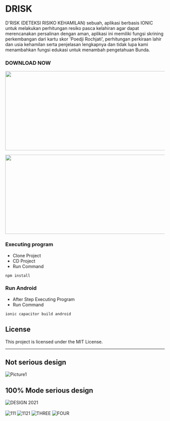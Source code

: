 # DRISK
D'RISK (DETEKSI RISIKO KEHAMILAN) sebuah, aplikasi berbasis IONIC untuk melakukan perhitungan resiko pasca kelahiran agar dapat merencanakan persalinan dengan aman, aplikasi ini memiliki fungsi skrining perkembangan dari kartu skor 'Poedji Rochjati', perhitungan perkiraan lahir dan usia kehamilan serta penjelasan lengkapnya dan tidak lupa kami menambahkan fungsi edukasi untuk menambah pengetahuan Bunda.

### DOWNLOAD NOW
<p><a title="DRISK PLAYSTORE" href="https://play.google.com/store/apps/details?id=drisk.ikidev.top" target="_blank"><img src="https://user-images.githubusercontent.com/19890311/127939003-96acc3fb-5161-4adb-beb4-49d7c3f4ce13.png" alt="" width="646" height="250" /></a></p>
<p><a title="DRISK APPSTORE" href="https://apps.apple.com/id/app/drisk/id1578206329" target="_blank"><img src="https://user-images.githubusercontent.com/19890311/127939000-8d20da09-4303-4250-aafa-92502e9432d2.png" alt="" width="646" height="250" /></a></p>

### Executing program
* Clone Project
* CD Project
* Run Command
```
npm install
```

### Run Android
* After Step Executing Program
* Run Command
```
ionic capacitor build android
```

## License
This project is licensed under the MIT License.
<hr>

## Not serious design
![Picture1](https://user-images.githubusercontent.com/19890311/125158531-fe720d80-e19b-11eb-9237-9bce9c7842c0.png)

## 100% Mode serious design
![DESIGN 2021](https://user-images.githubusercontent.com/19890311/125158529-fb771d00-e19b-11eb-9e74-5054c14946ef.png)
<br><br>
![111](https://user-images.githubusercontent.com/19890311/125158523-f7e39600-e19b-11eb-8956-a491c1d23318.png)
![1121](https://user-images.githubusercontent.com/19890311/125158527-fa45f000-e19b-11eb-83c0-dcb870b9cba7.png)
![THREE](https://user-images.githubusercontent.com/19890311/125121147-ab597580-e11d-11eb-87fa-6de34a5fff71.png)
![FOUR](https://user-images.githubusercontent.com/19890311/125121136-a8f71b80-e11d-11eb-9204-3cfe89486765.png)
